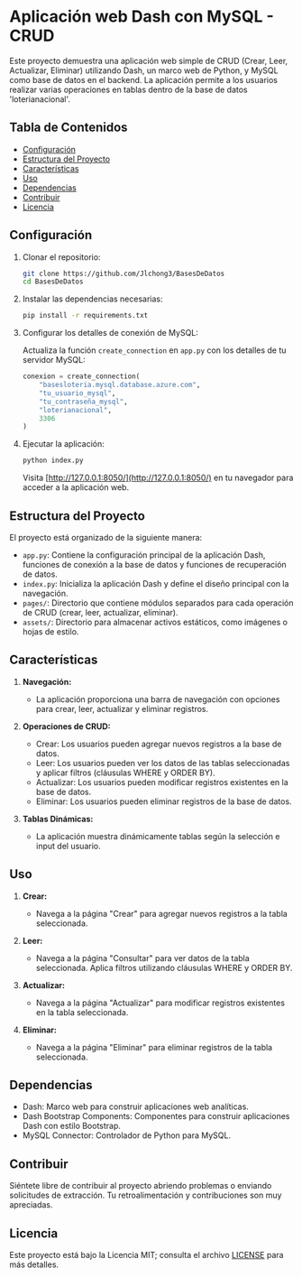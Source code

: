 # Aplicación web Dash con MySQL - CRUD

Este proyecto demuestra una aplicación web simple de CRUD (Crear, Leer, Actualizar, Eliminar) utilizando Dash, un marco web de Python, y MySQL como base de datos en el backend. La aplicación permite a los usuarios realizar varias operaciones en tablas dentro de la base de datos 'loterianacional'.

## Tabla de Contenidos

- [Configuración](#configuración)
- [Estructura del Proyecto](#estructura-del-proyecto)
- [Características](#características)
- [Uso](#uso)
- [Dependencias](#dependencias)
- [Contribuir](#contribuir)
- [Licencia](#licencia)

## Configuración

1. Clonar el repositorio:

   ```bash
   git clone https://github.com/Jlchong3/BasesDeDatos
   cd BasesDeDatos
   ```

2. Instalar las dependencias necesarias:

   ```bash
   pip install -r requirements.txt
   ```

3. Configurar los detalles de conexión de MySQL:

   Actualiza la función `create_connection` en `app.py` con los detalles de tu servidor MySQL:

   ```python
   conexion = create_connection(
       "basesloteria.mysql.database.azure.com",
       "tu_usuario_mysql",
       "tu_contraseña_mysql",
       "loterianacional",
       3306
   )
   ```

4. Ejecutar la aplicación:

   ```bash
   python index.py
   ```

   Visita [http://127.0.0.1:8050/](http://127.0.0.1:8050/) en tu navegador para acceder a la aplicación web.

## Estructura del Proyecto

El proyecto está organizado de la siguiente manera:

- `app.py`: Contiene la configuración principal de la aplicación Dash, funciones de conexión a la base de datos y funciones de recuperación de datos.
- `index.py`: Inicializa la aplicación Dash y define el diseño principal con la navegación.
- `pages/`: Directorio que contiene módulos separados para cada operación de CRUD (crear, leer, actualizar, eliminar).
- `assets/`: Directorio para almacenar activos estáticos, como imágenes o hojas de estilo.

## Características

1. **Navegación:**
   - La aplicación proporciona una barra de navegación con opciones para crear, leer, actualizar y eliminar registros.

2. **Operaciones de CRUD:**
   - Crear: Los usuarios pueden agregar nuevos registros a la base de datos.
   - Leer: Los usuarios pueden ver los datos de las tablas seleccionadas y aplicar filtros (cláusulas WHERE y ORDER BY).
   - Actualizar: Los usuarios pueden modificar registros existentes en la base de datos.
   - Eliminar: Los usuarios pueden eliminar registros de la base de datos.

3. **Tablas Dinámicas:**
   - La aplicación muestra dinámicamente tablas según la selección e input del usuario.

## Uso

1. **Crear:**
   - Navega a la página "Crear" para agregar nuevos registros a la tabla seleccionada.

2. **Leer:**
   - Navega a la página "Consultar" para ver datos de la tabla seleccionada. Aplica filtros utilizando cláusulas WHERE y ORDER BY.

3. **Actualizar:**
   - Navega a la página "Actualizar" para modificar registros existentes en la tabla seleccionada.

4. **Eliminar:**
   - Navega a la página "Eliminar" para eliminar registros de la tabla seleccionada.

## Dependencias

- Dash: Marco web para construir aplicaciones web analíticas.
- Dash Bootstrap Components: Componentes para construir aplicaciones Dash con estilo Bootstrap.
- MySQL Connector: Controlador de Python para MySQL.

## Contribuir

Siéntete libre de contribuir al proyecto abriendo problemas o enviando solicitudes de extracción. Tu retroalimentación y contribuciones son muy apreciadas.

## Licencia

Este proyecto está bajo la Licencia MIT; consulta el archivo [LICENSE](LICENSE) para más detalles.
